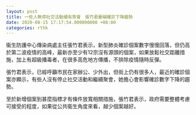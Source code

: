 ```yaml
---
layout: post
title: 一些人無停社交活動續有聚會　張竹君憂礙確診下降趨勢
date: 2020-08-15 17:17:54.000000000 +08:00
categories: rthk
---
```


衞生防護中心傳染病處主任張竹君表示，新型肺炎確診個案數字慢慢回落，但仍高於第二波疫情的高峰，最新亦至少有12宗沒有源頭的個案，如果放鬆社交距離措施，加上有超級播毒者，在很多高危地方傳播，不排除疫情隨時反彈。

張竹君表示，已經呼籲市民在家辦公、少外出，但街上仍有很多人，最近的確診個案亦顯示，有些人沒有停止社交活動和繼續聚會，她擔心會影響確診數字下降的趨勢。

至於新增個案到甚麼指標才有條件放寬相關措施，張竹君表示，政府需要整體考慮可接受的程度，如果從公共衛生角度來看，越少個案越好。
